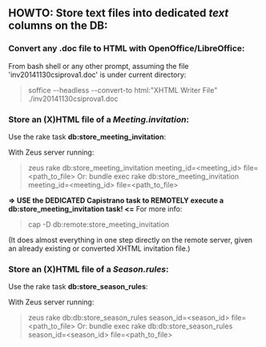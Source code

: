 ## HOWTO: Store text files into dedicated _text_ columns on the DB:

### Convert any .doc file to HTML with OpenOffice/LibreOffice:
From bash shell or any other prompt, assuming the file 'inv20141130csiprova1.doc'
is under current directory:

  > soffice --headless --convert-to html:"XHTML Writer File" ./inv20141130csiprova1.doc


### Store an (X)HTML file of a _Meeting.invitation_:
Use the rake task **db:store_meeting_invitation**:

  With Zeus server running:
  > zeus rake db:store_meeting_invitation meeting_id=<meeting_id> file=<path_to_file>
  Or:
  > bundle exec rake db:store_meeting_invitation meeting_id=<meeting_id> file=<path_to_file>

**=> USE the DEDICATED Capistrano task to REMOTELY execute a db:store_meeting_invitation task! <=**
For more info:
> cap -D db:remote:store_meeting_invitation

(It does almost everything in one step directly on the remote server, given an already
 existing or converted XHTML invitation file.)


### Store an (X)HTML file of a _Season.rules_:
Use the rake task **db:store_season_rules**:

  With Zeus server running:
  > zeus rake db:db:store_season_rules season_id=<season_id> file=<path_to_file>
  Or:
  > bundle exec rake db:db:store_season_rules season_id=<season_id> file=<path_to_file>
